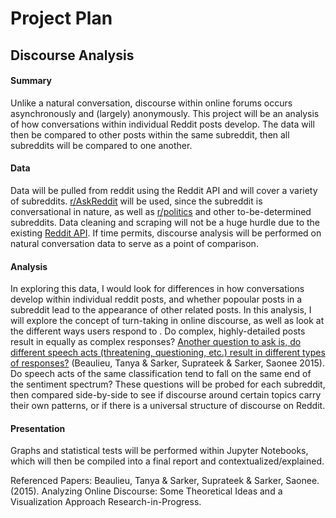 # Project Plan
## Discourse Analysis 
#### Summary
Unlike a natural conversation, discourse within online forums occurs asynchronously and (largely) anonymously. This project will be an analysis of how conversations within individual Reddit posts develop. The data will then be compared to other posts within the same subreddit, then all subreddits will be compared to one another.
#### Data
Data will be pulled from reddit using the Reddit API and will cover a variety of subreddits. [r/AskReddit](https://www.reddit.com/r/AskReddit/) will be used, since the subreddit is conversational in nature, as well as [r/politics](https://www.reddit.com/r/politics/) and other to-be-determined subreddits. Data cleaning and scraping will not be a huge hurdle due to the existing [Reddit API](https://www.reddit.com/dev/api/). If time permits, discourse analysis will be performed on natural conversation data to serve as a point of comparison.
#### Analysis
In exploring this data, I would look for differences in how conversations develop within individual reddit posts, and whether popoular posts in a subreddit lead to the appearance of other related posts. In this analysis, I will explore the concept of turn-taking in online discourse, as well as look at the different ways users respond to . Do complex, highly-detailed posts result in equally as complex responses? [Another question to ask is, do different speech acts (threatening, questioning, etc.) result in different types of responses?](https://www.researchgate.net/publication/317179480_Analyzing_Online_Discourse_Some_Theoretical_Ideas_and_a_Visualization_Approach_Research-in-Progress) (Beaulieu, Tanya & Sarker, Suprateek & Sarker, Saonee 2015). Do speech acts of the same classification tend to fall on the same end of the sentiment spectrum? These questions will be probed for each subreddit, then compared side-by-side to see if discourse around certain topics carry their own patterns, or if there is a universal structure of discourse on Reddit.
#### Presentation
Graphs and statistical tests will be performed within Jupyter Notebooks, which will then be compiled into a final report and contextualized/explained.

Referenced Papers:
Beaulieu, Tanya & Sarker, Suprateek & Sarker, Saonee. (2015). Analyzing Online Discourse: Some Theoretical Ideas and a Visualization Approach Research-in-Progress. 